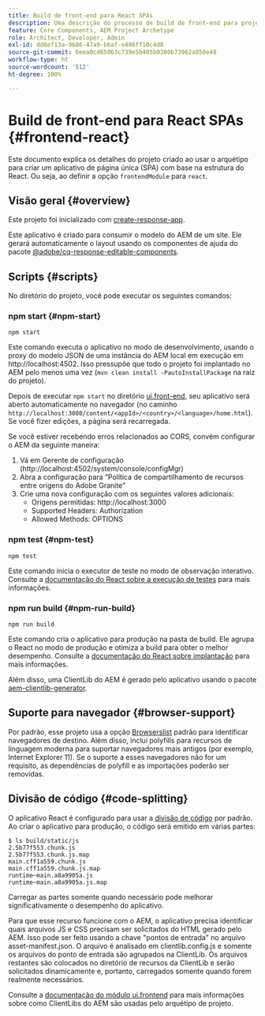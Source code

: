 ```yaml
---
title: Build de front-end para React SPAs
description: Uma descrição do processo de build de front-end para projetos de SPA baseados no React
feature: Core Components, AEM Project Archetype
role: Architect, Developer, Admin
exl-id: dd8ef13a-9686-47a9-b6af-e486ff10c4d8
source-git-commit: 0eea0cd65063c739e5b405b0380b73962a858e48
workflow-type: ht
source-wordcount: '512'
ht-degree: 100%

---
```


# Build de front-end para React SPAs {#frontend-react}

Este documento explica os detalhes do projeto criado ao usar o arquétipo para criar um aplicativo de página única (SPA) com base na estrutura do React. Ou seja, ao definir a opção `frontendModule` para `react`.

## Visão geral {#overview}

Este projeto foi inicializado com [create-response-app](https://github.com/facebook/create-react-app).

Este aplicativo é criado para consumir o modelo do AEM de um site. Ele gerará automaticamente o layout usando os componentes de ajuda do pacote [@adobe/cq-response-editable-components](https://www.npmjs.com/package/@adobe/aem-react-editable-components).

## Scripts {#scripts}

No diretório do projeto, você pode executar os seguintes comandos:

### npm start {#npm-start}

```shell
npm start
```

Este comando executa o aplicativo no modo de desenvolvimento, usando o proxy do modelo JSON de uma instância do AEM local em execução em http://localhost:4502. Isso pressupõe que todo o projeto foi implantado no AEM pelo menos uma vez (`mvn clean install -PautoInstallPackage` na raiz do projeto).

Depois de executar `npm start` no diretório [ui.front-end](uifrontend.md), seu aplicativo será aberto automaticamente no navegador (no caminho `http://localhost:3000/content/<appId>/<country>/<language>/home.html`). Se você fizer edições, a página será recarregada.

Se você estiver recebendo erros relacionados ao CORS, convém configurar o AEM da seguinte maneira:

1. Vá em Gerente de configuração (http://localhost:4502/system/console/configMgr)
1. Abra a configuração para “Política de compartilhamento de recursos entre origens do Adobe Granite”
1. Crie uma nova configuração com os seguintes valores adicionais:
   * Origens permitidas: http://localhost:3000
   * Supported Headers: Authorization
   * Allowed Methods: OPTIONS

### npm test {#npm-test}

```shell
npm test
```

Este comando inicia o executor de teste no modo de observação interativo. Consulte a [documentação do React sobre a execução de testes](https://facebook.github.io/create-react-app/docs/running-tests) para mais informações.

### npm run build {#npm-run-build}

```shell
npm run build
```

Este comando cria o aplicativo para produção na pasta de build. Ele agrupa o React no modo de produção e otimiza a build para obter o melhor desempenho. Consulte a [documentação do React sobre implantação](https://facebook.github.io/create-react-app/docs/deployment) para mais informações.

Além disso, uma ClientLib do AEM é gerado pelo aplicativo usando o pacote [aem-clientlib-generator](https://github.com/wcm-io-frontend/aem-clientlib-generator).

## Suporte para navegador {#browser-support}

Por padrão, esse projeto usa a opção [Browserslist](https://github.com/browserslist/browserslist) padrão para identificar navegadores de destino. Além disso, inclui polyfills para recursos de linguagem moderna para suportar navegadores mais antigos (por exemplo, Internet Explorer 11). Se o suporte a esses navegadores não for um requisito, as dependências de polyfill e as importações poderão ser removidas.

## Divisão de código {#code-splitting}

O aplicativo React é configurado para usar a [divisão de código](https://webpack.js.org/guides/code-splitting) por padrão. Ao criar o aplicativo para produção, o código será emitido em várias partes:

```shell
$ ls build/static/js
2.5b77f553.chunk.js
2.5b77f553.chunk.js.map
main.cff1a559.chunk.js
main.cff1a559.chunk.js.map
runtime~main.a8a9905a.js
runtime~main.a8a9905a.js.map
```

Carregar as partes somente quando necessário pode melhorar significativamente o desempenho do aplicativo.

Para que esse recurso funcione com o AEM, o aplicativo precisa identificar quais arquivos JS e CSS precisam ser solicitados do HTML gerado pelo AEM. Isso pode ser feito usando a chave &quot;pontos de entrada&quot; no arquivo asset-manifest.json. O arquivo é analisado em clientlib.config.js e somente os arquivos do ponto de entrada são agrupados na ClientLib. Os arquivos restantes são colocados no diretório de recursos da ClientLib e serão solicitados dinamicamente e, portanto, carregados somente quando forem realmente necessários.

Consulte a [documentação do módulo ui.frontend](uifrontend.md#clientlibs) para mais informações sobre como ClientLibs do AEM são usadas pelo arquétipo de projeto.
